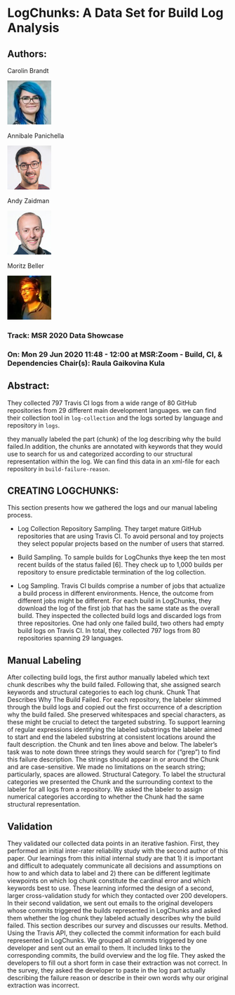 # LogChunks: A Data Set for Build Log Analysis

## Authors:

Carolin Brandt

![Author Avatar](./image1.jpg)


 Annibale Panichella

 ![Author Avatar](./image2.jpg)
 
  Andy Zaidman
  
  ![Author Avatar](./image3.jpg)

   Moritz Beller

   ![Author Avatar](./image4.jpg)

   ### Track: MSR 2020 Data Showcase


   ### On:  Mon 29 Jun 2020 11:48 - 12:00 at MSR:Zoom - Build, CI, & Dependencies Chair(s): Raula Gaikovina Kula

  ## Abstract:

  They collected 797 Travis CI logs from a wide range of 80 GitHub repositories from 29 different main development languages.
we can find their collection tool in `log-collection` and the logs sorted by language and repository in `logs`.

they manually labeled the part (chunk) of the log describing why the build failed.In addition, the chunks are annotated with keywords that they would use to search for us and categorized according to our structural representation within the log.
We can find this data in an xml-file for each repository in `build-failure-reason`.


## CREATING LOGCHUNKS:
This section presents how we gathered the logs and our manual
labeling process.

+ Log Collection
Repository Sampling. They target mature GitHub repositories that
are using Travis CI. To avoid personal and toy projects they select popular projects based on the number of users that starred.

+ Build Sampling. To sample builds for LogChunks thye keep the
ten most recent builds of the status failed [6]. They check up to 1,000
builds per repository to ensure predictable termination of the log
collection.

+ Log Sampling. Travis CI builds comprise a number of jobs that
actualize a build process in different environments. Hence, the
outcome from different jobs might be different. For each build in
LogChunks, they download the log of the first job that has the same
state as the overall build.
They inspected the collected build logs and discarded logs from
three repositories. One had only one failed build, two others had
empty build logs on Travis CI. In total, they collected 797 logs from
80 repositories spanning 29 languages.


## Manual Labeling

After collecting build logs, the first author manually labeled which
text chunk describes why the build failed. Following that, she assigned search keywords and structural categories to each log chunk.
Chunk That Describes Why The Build Failed. For each repository,
the labeler skimmed through the build logs and copied out the first
occurrence of a description why the build failed. She preserved
whitespaces and special characters, as these might be crucial to
detect the targeted substring. To support learning of regular expressions identifying the labeled substrings the labeler aimed to start
and end the labeled substring at consistent locations around the
fault description.
the Chunk and ten lines above and below. The labeler’s task was
to note down three strings they would search for (“grep”) to find
this failure description. The strings should appear in or around the
Chunk and are case-sensitive. We made no limitations on the search
string; particularly, spaces are allowed.
Structural Category. To label the structural categories we presented the Chunk and the surrounding context to the labeler for all
logs from a repository. We asked the labeler to assign numerical
categories according to whether the Chunk had the same structural
representation.



## Validation

They validated our collected data points in an iterative fashion. First,
they performed an initial inter-rater reliability study with the second
author of this paper. Our learnings from this initial internal study
are that 1) it is important and difficult to adequately communicate
all decisions and assumptions on how to and which data to label and
2) there can be different legitimate viewpoints on which log chunk
constitute the cardinal error and which keywords best to use. These
learning informed the design of a second, larger cross-validation
study for which they contacted over 200 developers.
In their second validation, we sent out emails to the original developers whose commits triggered the builds represented in LogChunks
and asked them whether the log chunk they labeled actually describes
why the build failed. This section describes our survey and discusses
our results.
Method. Using the Travis API, they collected the commit information for each build represented in LogChunks. We grouped all
commits triggered by one developer and sent out an email to them.
It included links to the corresponding commits, the build overview
and the log file. They asked the developers to fill out a short form
in case their extraction was not correct. In the survey, they asked the
developer to paste in the log part actually describing the failure
reason or describe in their own words why our original extraction
was incorrect.